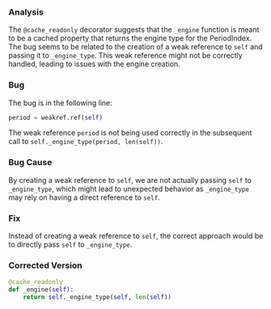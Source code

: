 ### Analysis
The `@cache_readonly` decorator suggests that the `_engine` function is meant to be a cached property that returns the engine type for the PeriodIndex. The bug seems to be related to the creation of a weak reference to `self` and passing it to `_engine_type`. This weak reference might not be correctly handled, leading to issues with the engine creation.

### Bug
The bug is in the following line:
```python
period = weakref.ref(self)
```
The weak reference `period` is not being used correctly in the subsequent call to `self._engine_type(period, len(self))`.

### Bug Cause
By creating a weak reference to `self`, we are not actually passing `self` to `_engine_type`, which might lead to unexpected behavior as `_engine_type` may rely on having a direct reference to `self`.

### Fix
Instead of creating a weak reference to `self`, the correct approach would be to directly pass `self` to `_engine_type`. 

### Corrected Version
```python
@cache_readonly
def _engine(self):
    return self._engine_type(self, len(self))
```